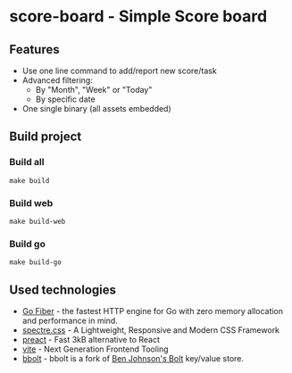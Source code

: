 # score-board - Simple Score board 

## Features

- Use one line command to add/report new score/task
- Advanced filtering:
    - By "Month", "Week" or "Today"
    - By specific date
- One single binary (all assets embedded)

## Build project

### Build all
```
make build
```

### Build web
```
make build-web
```

### Build go
```
make build-go
```

## Used technologies

- [Go Fiber](https://gofiber.io/) - the fastest HTTP engine for Go with zero memory allocation and performance in mind.
- [spectre.css](https://picturepan2.github.io/spectre/index.html) - A Lightweight, Responsive and Modern CSS Framework
- [preact](https://preactjs.com/) - Fast 3kB alternative to React 
- [vite](https://vitejs.dev/) - Next Generation Frontend Tooling
- [bbolt](https://pkg.go.dev/go.etcd.io/bbolt) - bbolt is a fork of [Ben Johnson's Bolt](https://github.com/benbjohnson) key/value store.